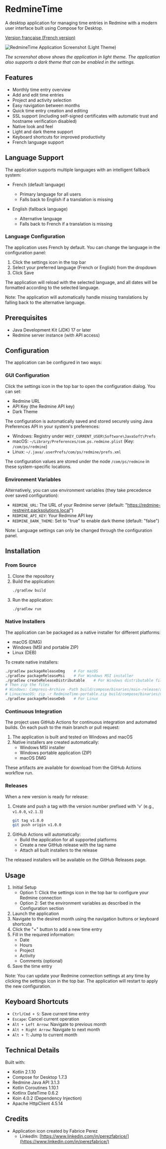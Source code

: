 # RedmineTime

A desktop application for managing time entries in Redmine with a modern user interface built using Compose for Desktop.

[Version française (French version)](README_FR.md)

![RedmineTime Application Screenshot (Light Theme)](docs/images/redmine-time-screenshot.png)

*The screenshot above shows the application in light theme. The application also supports a dark theme that can be
enabled in the settings.*

## Features

- Monthly time entry overview
- Add and edit time entries
- Project and activity selection
- Easy navigation between months
- Quick time entry creation and editing
- SSL support (including self-signed certificates with automatic trust and hostname verification disabled)
- Native look and feel
- Light and dark theme support
- Keyboard shortcuts for improved productivity
- French language support

## Language Support

The application supports multiple languages with an intelligent fallback system:

- French (default language)
    - Primary language for all users
    - Falls back to English if a translation is missing

- English (fallback language)
    - Alternative language
    - Falls back to French if a translation is missing

### Language Configuration

The application uses French by default. You can change the language in the configuration panel:

1. Click the settings icon in the top bar
2. Select your preferred language (French or English) from the dropdown
3. Click Save

The application will reload with the selected language, and all dates will be formatted according to the selected
language.

Note: The application will automatically handle missing translations by falling back to the alternative language.

## Prerequisites

- Java Development Kit (JDK) 17 or later
- Redmine server instance (with API access)

## Configuration

The application can be configured in two ways:

### GUI Configuration

Click the settings icon in the top bar to open the configuration dialog. You can set:

- Redmine URL
- API Key (the Redmine API key)
- Dark Theme

The configuration is automatically saved and stored securely using Java Preferences API in your system's preferences:

- Windows: Registry under `HKEY_CURRENT_USER\Software\JavaSoft\Prefs`
- macOS: `~/Library/Preferences/com.ps.redmine.plist` (Key: `/com/ps/redmine`)
- Linux: `~/.java/.userPrefs/com/ps/redmine/prefs.xml`

The configuration values are stored under the node `/com/ps/redmine` in these system-specific locations.

### Environment Variables

Alternatively, you can use environment variables (they take precedence over saved configuration):

- `REDMINE_URL`: The URL of your Redmine server (default: "https://redmine-restreint.packsolutions.local")
- `REDMINE_API_KEY`: Your Redmine API key
- `REDMINE_DARK_THEME`: Set to "true" to enable dark theme (default: "false")

Note: Language settings can only be changed through the configuration panel.

## Installation

### From Source

1. Clone the repository
2. Build the application:
   ```bash
   ./gradlew build
   ```
3. Run the application:
   ```bash
   ./gradlew run
   ```

### Native Installers

The application can be packaged as a native installer for different platforms:

- macOS (DMG)
- Windows (MSI and portable ZIP)
- Linux (DEB)

To create native installers:

```bash
./gradlew packageReleaseDmg    # For macOS
./gradlew packageReleaseMsi    # For Windows MSI installer
./gradlew createReleaseDistributable    # For Windows distributable files
# Then zip the files
# Windows: Compress-Archive -Path build/compose/binaries/main-release/app/* -DestinationPath RedmineTime-portable.zip
# Linux/macOS: zip -r RedmineTime-portable.zip build/compose/binaries/main-release/app/*
./gradlew packageReleaseDeb    # For Linux
```

### Continuous Integration

The project uses GitHub Actions for continuous integration and automated builds. On each push to the main branch or pull
request:

1. The application is built and tested on Windows and macOS
2. Native installers are created automatically:
    - Windows MSI installer
    - Windows portable application (ZIP)
    - macOS DMG

These artifacts are available for download from the GitHub Actions workflow run.

### Releases

When a new version is ready for release:

1. Create and push a tag with the version number prefixed with 'v' (e.g., `v1.0.0`, `v2.1.3`)
   ```bash
   git tag v1.0.0
   git push origin v1.0.0
   ```
2. GitHub Actions will automatically:
    - Build the application for all supported platforms
    - Create a new GitHub release with the tag name
    - Attach all built installers to the release

The released installers will be available on the GitHub Releases page.

## Usage

1. Initial Setup
    - Option 1: Click the settings icon in the top bar to configure your Redmine connection
    - Option 2: Set the environment variables as described in the Configuration section
2. Launch the application
3. Navigate to the desired month using the navigation buttons or keyboard shortcuts
4. Click the "+" button to add a new time entry
5. Fill in the required information:
    - Date
    - Hours
    - Project
    - Activity
    - Comments (optional)
6. Save the time entry

Note: You can update your Redmine connection settings at any time by clicking the settings icon in the top bar. The
application will restart to apply the new configuration.

## Keyboard Shortcuts

- `Ctrl/Cmd + S`: Save current time entry
- `Escape`: Cancel current operation
- `Alt + Left Arrow`: Navigate to previous month
- `Alt + Right Arrow`: Navigate to next month
- `Alt + T`: Jump to current month

## Technical Details

Built with:

- Kotlin 2.1.10
- Compose for Desktop 1.7.3
- Redmine Java API 3.1.3
- Kotlin Coroutines 1.10.1
- Kotlinx DateTime 0.6.2
- Koin 4.0.2 (Dependency Injection)
- Apache HttpClient 4.5.14

## Credits

- Application icon created by Fabrice Perez
    - LinkedIn: [https://www.linkedin.com/in/perezfabrice/](https://www.linkedin.com/in/perezfabrice/)
